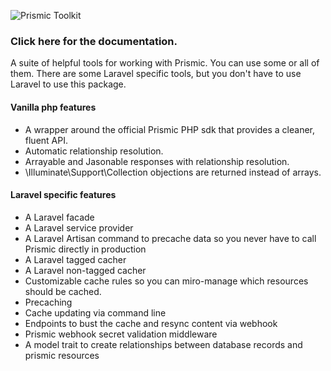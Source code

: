 ![Prismic Toolkit](blob:https://www.gitbook.com/1a304647-0258-4075-9495-21e0e87beb75)

### Click here for the documentation.

A suite of helpful tools for working with Prismic. You can use some or all of them. There are some Laravel specific tools, but you don't have to use Laravel to use this package.

#### Vanilla php features

- A wrapper around the official Prismic PHP sdk that provides a cleaner, fluent API.
- Automatic relationship resolution.
- Arrayable and Jasonable responses with relationship resolution.
- \Illuminate\Support\Collection objections are returned instead of arrays.

#### Laravel specific features
- A Laravel facade
- A Laravel service provider
- A Laravel Artisan command to precache data so you never have to call Prismic directly in production
- A Laravel tagged cacher
- A Laravel non-tagged cacher
- Customizable cache rules so you can miro-manage which resources should be cached.
- Precaching
- Cache updating via command line
- Endpoints to bust the cache and resync content via webhook
- Prismic webhook secret validation middleware
- A model trait to create relationships between database records and prismic resources
